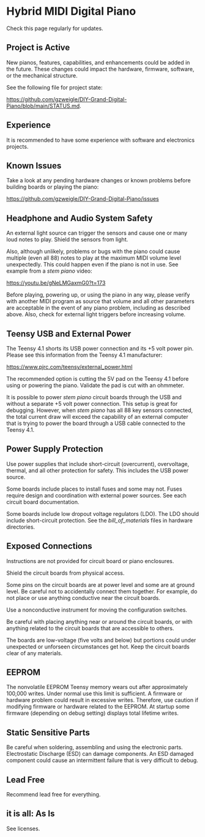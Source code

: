 # Hybrid MIDI Digital Piano

Check this page regularly for updates.

## Project is Active

New pianos, features, capabilities, and enhancements could be added in the future. These changes could impact the hardware, firmware, software, or the mechanical structure.

See the following file for project state:

https://github.com/gzweigle/DIY-Grand-Digital-Piano/blob/main/STATUS.md.

## Experience

It is recommended to have some experience with software and electronics projects.

## Known Issues

Take a look at any pending hardware changes or known problems before building boards or playing the piano:

https://github.com/gzweigle/DIY-Grand-Digital-Piano/issues

## Headphone and Audio System Safety

An external light source can trigger the sensors and cause one or many loud notes to play. Shield the sensors from light.

Also, although unlikely, problems or bugs with the piano could cause multiple (even all 88) notes to play at the maximum MIDI volume level unexpectedly. This could happen even if the piano is not in use. See example from a *stem piano* video:

https://youtu.be/gNeLMGaxmG0?t=173

Before playing, powering up, or using the piano in any way, please verify with another MIDI program as source that volume and all other parameters are acceptable in the event of any piano problem, including as described above. Also, check for external light triggers before increasing volume.

## Teensy USB and External Power

The Teensy 4.1 shorts its USB power connection and its +5 volt power pin. Please see this information from the Teensy 4.1 manufacturer:

https://www.pjrc.com/teensy/external_power.html

The recommended option is cutting the 5V pad on the Teensy 4.1 before using or powering the piano. Validate the pad is cut with an ohmmeter.

It is possible to power *stem piano* circuit boards through the USB and without a separate +5 volt power connection. This setup is great for debugging. However, when *stem piano* has all 88 key sensors connected, the total current draw will exceed the capability of an external computer that is trying to power the board through a USB cable connected to the Teensy 4.1.

## Power Supply Protection

Use power supplies that include short-circuit (overcurrent), overvoltage, thermal, and all other protection for safety. This includes the USB power source.

Some boards include places to install fuses and some may not. Fuses require design and coordination with external power sources. See each circuit board documentation.

Some boards include low dropout voltage regulators (LDO). The LDO should include short-circuit protection. See the *bill_of_materials* files in hardware directories.

## Exposed Connections

Instructions are not provided for circuit board or piano enclosures.

Shield the circuit boards from physical access.

Some pins on the circuit boards are at power level and some are at ground level. Be careful not to accidentally connect them together. For example, do not place or use anything conductive near the circuit boards.

Use a nonconductive instrument for moving the configuration switches.

Be careful with placing anything near or around the circuit boards, or with anything related to the circuit boards that are accessible to others.

The boards are low-voltage (five volts and below) but portions could under unexpected or unforseen circumstances get hot. Keep the circuit boards clear of any materials.

## EEPROM

The nonvolatile EEPROM Teensy memory wears out after approximately 100,000 writes. Under normal use this limit is sufficient. A firmware or hardware problem could result in excessive writes. Therefore, use caution if modifying firmware or hardware related to the EEPROM. At startup some firmware (depending on debug setting) displays total lifetime writes.

## Static Sensitive Parts

Be careful when soldering, assembling and using the electronic parts. Electrostatic Discharge (ESD) can damage components. An ESD damaged component could cause an intermittent failure that is very difficult to debug.

## Lead Free

Recommend lead free for everything.

## it is all: As Is

See licenses.